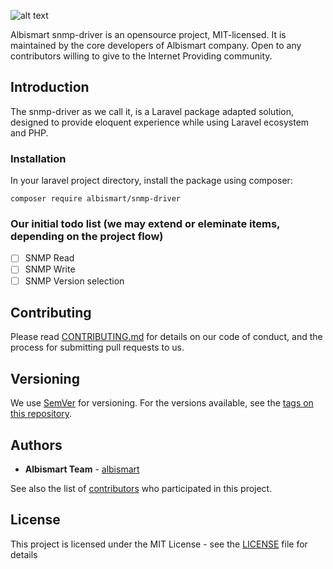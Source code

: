 ![alt text](http://cdn.albismart.cloud/logo.svg "Logo")

Albismart snmp-driver is an opensource project, MIT-licensed. It is maintained by the core developers of Albismart company. Open to any contributors willing to give to the Internet Providing community.

## Introduction
The snmp-driver as we call it, is a Laravel package adapted solution, designed to provide eloquent experience while using Laravel ecosystem and PHP.

### Installation

In your laravel project directory, install the package using composer:

```composer require albismart/snmp-driver```

### Our initial todo list (we may extend or eleminate items, depending on the project flow)

- [ ] SNMP Read
- [ ] SNMP Write
- [ ] SNMP Version selection

## Contributing

Please read [CONTRIBUTING.md](https://gist.github.com/PurpleBooth/b24679402957c63ec426) for details on our code of conduct, and the process for submitting pull requests to us.

## Versioning

We use [SemVer](http://semver.org/) for versioning. For the versions available, see the [tags on this repository](https://github.com/albismart/client-api/tags). 

## Authors

* **Albismart Team** - [albismart](https://github.com/orgs/albismart/teams/engineers)

See also the list of [contributors](https://github.com/albismart/client-api/contributors) who participated in this project.

## License

This project is licensed under the MIT License - see the [LICENSE](LICENSE) file for details
